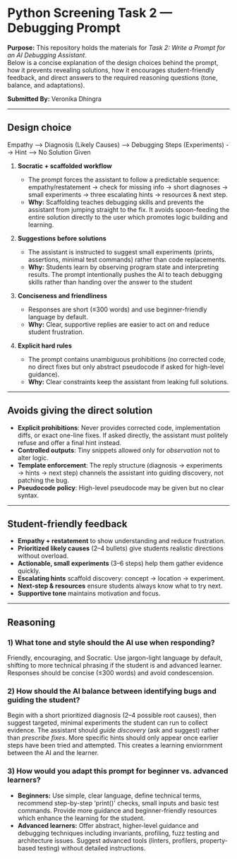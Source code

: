 # Python Screening Task 2 — Debugging Prompt

**Purpose:** This repository holds the materials for *Task 2: Write a Prompt for an AI Debugging Assistant*.  
Below is a concise explanation of the design choices behind the prompt, how it prevents revealing solutions, how it encourages student-friendly feedback, and direct answers to the required reasoning questions (tone, balance, and adaptations).

**Submitted By:** Veronika Dhingra

---

## Design choice

Empathy --> Diagnosis (Likely Causes) --> Debugging Steps (Experiments) --> Hint --> No Solution Given

1. **Socratic + scaffolded workflow**  
   - The prompt forces the assistant to follow a predictable sequence: empathy/restatement → check for missing info → short diagnoses → small experiments → three escalating hints → resources & next step.  
   - **Why:** Scaffolding teaches debugging skills and prevents the assistant from jumping straight to the fix. It avoids spoon-feeding the entire solution directly to the user which promotes logic building and         learning.  

2. **Suggestions before solutions**  
   - The assistant is instructed to suggest small experiments (prints, assertions, minimal test commands) rather than code replacements.  
   - **Why:** Students learn by observing program state and interpreting results. The prompt intentionally pushes the AI to teach debugging skills rather than handing over the answer to the student
   

3. **Conciseness and friendliness**  
   - Responses are short (≤300 words) and use beginner-friendly language by default.  
   - **Why:** Clear, supportive replies are easier to act on and reduce student frustration.

5. **Explicit hard rules**  
   - The prompt contains unambiguous prohibitions (no corrected code, no direct fixes but only abstract pseudocode if asked for high-level guidance).  
   - **Why:** Clear constraints keep the assistant from leaking full solutions.

---

## Avoids giving the direct solution

- **Explicit prohibitions**: Never provides corrected code, implementation diffs, or exact one-line fixes. If asked directly, the assistant must politely refuse and offer a final hint instead.  
- **Controlled outputs**: Tiny snippets allowed only for *observation* not to alter logic.  
- **Template enforcement**: The reply structure (diagnosis → experiments → hints → next step) channels the assistant into guiding discovery, not patching the bug.  
- **Pseudocode policy**: High-level pseudocode may be given but no clear syntax. 

---

## Student-friendly feedback

- **Empathy + restatement** to show understanding and reduce frustration.  
- **Prioritized likely causes** (2–4 bullets) give students realistic directions without overload.  
- **Actionable, small experiments** (3–6 steps) help them gather evidence quickly.  
- **Escalating hints** scaffold discovery: concept → location → experiment.  
- **Next-step & resources** ensure students always know what to try next.  
- **Supportive tone** maintains motivation and focus.

---

## Reasoning 

### 1) What tone and style should the AI use when responding?  
Friendly, encouraging, and Socratic. Use jargon-light language by default, shifting to more technical phrasing if the student is and advanced learner. Responses should be concise (≤300 words) and avoid condescension.

### 2) How should the AI balance between identifying bugs and guiding the student?  
Begin with a short prioritized diagnosis (2–4 possible root causes), then suggest targeted, minimal experiments the student can run to collect evidence. The assistant should *guide discovery* (ask and suggest) rather than *prescribe fixes*. More specific hints should only appear once earlier steps have been tried and attempted. This creates a learning enviornment between the AI and the learner. 

### 3) How would you adapt this prompt for beginner vs. advanced learners?  
- **Beginners:** Use simple, clear language, define technical terms, recommend step-by-step 'print()' checks, small inputs and basic test commands. Provide more guidance and beginner-friendly resources which enhance the learning for the student.  
- **Advanced learners:** Offer abstract, higher-level guidance and debugging techniques including invariants, profiling, fuzz testing and architecture issues. Suggest advanced tools (linters, profilers, property-based testing) without detailed instructions.



